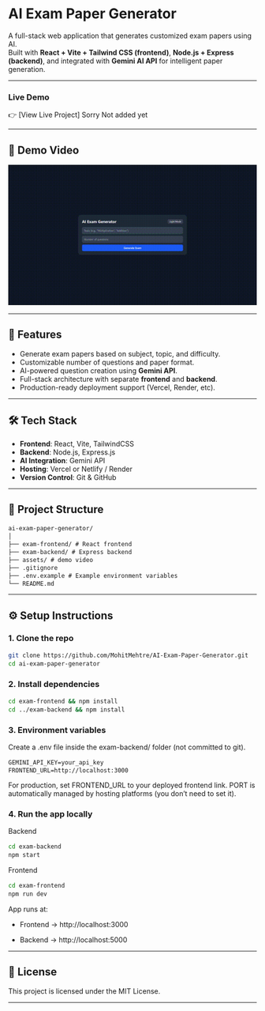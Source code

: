 # AI Exam Paper Generator

A full-stack web application that generates customized exam papers using AI.  
Built with **React + Vite + Tailwind CSS (frontend)**, **Node.js + Express (backend)**, and integrated with **Gemini AI API** for intelligent paper generation.  

---

### Live Demo  
👉 [View Live Project] Sorry Not added yet  

---

## 🎥 Demo Video

[![Watch the demo](./assets/demo.gif)](./assets/demo.mp4)

---

## 🚀 Features
- Generate exam papers based on subject, topic, and difficulty.  
- Customizable number of questions and paper format.  
- AI-powered question creation using **Gemini API**.  
- Full-stack architecture with separate **frontend** and **backend**.  
- Production-ready deployment support (Vercel, Render, etc).  

---

## 🛠️ Tech Stack
- **Frontend**: React, Vite, TailwindCSS  
- **Backend**: Node.js, Express.js  
- **AI Integration**: Gemini API  
- **Hosting**: Vercel or Netlify / Render  
- **Version Control**: Git & GitHub  

---

## 📂 Project Structure
```
ai-exam-paper-generator/
│
├── exam-frontend/ # React frontend
├── exam-backend/ # Express backend
├── assets/ # demo video
├── .gitignore
├── .env.example # Example environment variables
└── README.md
```
---

## ⚙️ Setup Instructions  

### 1. Clone the repo  
```bash
git clone https://github.com/MohitMehtre/AI-Exam-Paper-Generator.git
cd ai-exam-paper-generator
```

### 2. Install dependencies
```bash
cd exam-frontend && npm install
cd ../exam-backend && npm install
```

### 3. Environment variables

Create a .env file inside the exam-backend/ folder (not committed to git).
```env
GEMINI_API_KEY=your_api_key
FRONTEND_URL=http://localhost:3000
```

For production, set FRONTEND_URL to your deployed frontend link.
PORT is automatically managed by hosting platforms (you don’t need to set it).

### 4. Run the app locally
Backend
```bash
cd exam-backend
npm start
```
Frontend
```bash
cd exam-frontend
npm run dev
```

App runs at:

- Frontend → http://localhost:3000

- Backend → http://localhost:5000

---

## 📝 License
This project is licensed under the MIT License.

---
